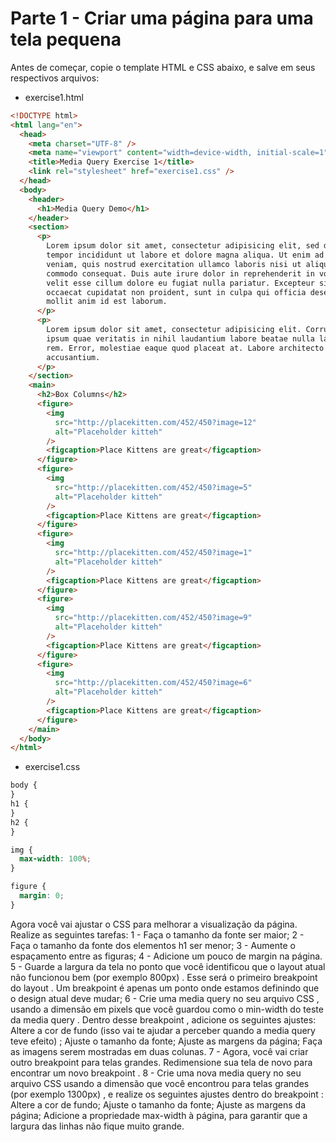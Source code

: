 # Parte 1 - Criar uma página para uma tela pequena

Antes de começar, copie o template HTML e CSS abaixo, e salve em seus respectivos arquivos:

- exercise1.html

```html
<!DOCTYPE html>
<html lang="en">
  <head>
    <meta charset="UTF-8" />
    <meta name="viewport" content="width=device-width, initial-scale=1" />
    <title>Media Query Exercise 1</title>
    <link rel="stylesheet" href="exercise1.css" />
  </head>
  <body>
    <header>
      <h1>Media Query Demo</h1>
    </header>
    <section>
      <p>
        Lorem ipsum dolor sit amet, consectetur adipisicing elit, sed do eiusmod
        tempor incididunt ut labore et dolore magna aliqua. Ut enim ad minim
        veniam, quis nostrud exercitation ullamco laboris nisi ut aliquip ex ea
        commodo consequat. Duis aute irure dolor in reprehenderit in voluptate
        velit esse cillum dolore eu fugiat nulla pariatur. Excepteur sint
        occaecat cupidatat non proident, sunt in culpa qui officia deserunt
        mollit anim id est laborum.
      </p>
      <p>
        Lorem ipsum dolor sit amet, consectetur adipisicing elit. Corrupti,
        ipsum quae veritatis in nihil laudantium labore beatae nulla laborum
        rem. Error, molestiae eaque quod placeat at. Labore architecto minus
        accusantium.
      </p>
    </section>
    <main>
      <h2>Box Columns</h2>
      <figure>
        <img
          src="http://placekitten.com/452/450?image=12"
          alt="Placeholder kitteh"
        />
        <figcaption>Place Kittens are great</figcaption>
      </figure>
      <figure>
        <img
          src="http://placekitten.com/452/450?image=5"
          alt="Placeholder kitteh"
        />
        <figcaption>Place Kittens are great</figcaption>
      </figure>
      <figure>
        <img
          src="http://placekitten.com/452/450?image=1"
          alt="Placeholder kitteh"
        />
        <figcaption>Place Kittens are great</figcaption>
      </figure>
      <figure>
        <img
          src="http://placekitten.com/452/450?image=9"
          alt="Placeholder kitteh"
        />
        <figcaption>Place Kittens are great</figcaption>
      </figure>
      <figure>
        <img
          src="http://placekitten.com/452/450?image=6"
          alt="Placeholder kitteh"
        />
        <figcaption>Place Kittens are great</figcaption>
      </figure>
    </main>
  </body>
</html>
```

- exercise1.css

```css
body {
}
h1 {
}
h2 {
}

img {
  max-width: 100%;
}

figure {
  margin: 0;
}
```

Agora você vai ajustar o CSS para melhorar a visualização da página.
Realize as seguintes tarefas:
1 - Faça o tamanho da fonte ser maior;
2 - Faça o tamanho da fonte dos elementos h1 ser menor;
3 - Aumente o espaçamento entre as figuras;
4 - Adicione um pouco de margin na página.
5 - Guarde a largura da tela no ponto que você identificou que o layout atual não funcionou bem (por exemplo 800px) . Esse será o primeiro breakpoint do layout . Um breakpoint é apenas um ponto onde estamos definindo que o design atual deve mudar;
6 - Crie uma media query no seu arquivo CSS , usando a dimensão em pixels que você guardou como o min-width do teste da media query . Dentro desse breakpoint , adicione os seguintes ajustes:
Altere a cor de fundo (isso vai te ajudar a perceber quando a media query teve efeito) ;
Ajuste o tamanho da fonte;
Ajuste as margens da página;
Faça as imagens serem mostradas em duas colunas.
7 - Agora, você vai criar outro breakpoint para telas grandes. Redimensione sua tela de novo para encontrar um novo breakpoint .
8 - Crie uma nova media query no seu arquivo CSS usando a dimensão que você encontrou para telas grandes (por exemplo 1300px) , e realize os seguintes ajustes dentro do breakpoint :
Altere a cor de fundo;
Ajuste o tamanho da fonte;
Ajuste as margens da página;
Adicione a propriedade max-width à página, para garantir que a largura das linhas não fique muito grande.
